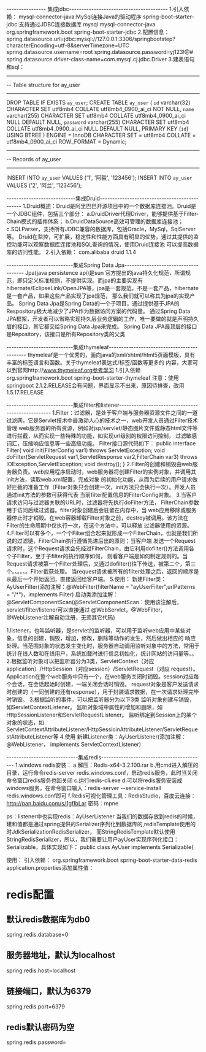 ---------------- 集成jdbc----------------------------------------
1.引入依赖：
mysql-connector-java:MySql连接Java的驱动程序
spring-boot-starter-jdbc:支持通过JDBC连接数据库
<dependency>
	<groupId>mysql</groupId>
	<artifactId>mysql-connector-java</artifactId>
</dependency>
<dependency>
	<groupId>org.springframework.boot</groupId>
	<artifactId>spring-boot-starter-jdbc</artifactId>
</dependency>
2.配置信息：
spring.datasource.url=jdbc:mysql://127.0.0.1:3306/springbootstep?characterEncoding=utf-8&serverTimezone=UTC
spring.datasource.username=root
spring.datasource.password=yj123!@#
spring.datasource.driver-class-name=com.mysql.cj.jdbc.Driver
3.建表语句和sql：
-- ----------------------------
-- Table structure for ay_user
-- ----------------------------
DROP TABLE IF EXISTS `ay_user`;
CREATE TABLE `ay_user`  (
  `id` varchar(32) CHARACTER SET utf8mb4 COLLATE utf8mb4_0900_ai_ci NOT NULL,
  `name` varchar(255) CHARACTER SET utf8mb4 COLLATE utf8mb4_0900_ai_ci NULL DEFAULT NULL,
  `password` varchar(255) CHARACTER SET utf8mb4 COLLATE utf8mb4_0900_ai_ci NULL DEFAULT NULL,
  PRIMARY KEY (`id`) USING BTREE
) ENGINE = InnoDB CHARACTER SET = utf8mb4 COLLATE = utf8mb4_0900_ai_ci ROW_FORMAT = Dynamic;

-- ----------------------------
-- Records of ay_user
-- ----------------------------
INSERT INTO `ay_user` VALUES ('1', '阿毅', '123456');
INSERT INTO `ay_user` VALUES ('2', '阿兰', '123456');



----------------------------集成Druid----------------------------------------------
1.Druid概述：Druid是阿里巴巴开源项目中的一个数据库连接池。Druid是一个JDBC组件，包括三个部分：
a.DruidDriver代理Driver，能够提供基于Filter-Chain模式的插件体系；
b.DruidDataSource高效可管理的数据库连接池；
c.SQLParser，支持所有JDBC兼容的数据库，包括Oracle，MySql，SqlServer等。
Druid在监控，可扩展，稳定性和性能方面具有明显的优势，通过其提供的监控功能可以观察数据库连接池和SQL查询的情况，使用Druid连接池
可以提高数据库的访问性能。
2.引入依赖：
<dependency>
	<groupId>com.alibaba</groupId>
	<artifactId>druid</artifactId>
	<version>1.1.4</version>
</dependency>



---------------------------集成Spring Data Jpa-------------------------------------
Jpa(java persistence api)是sun 官方提出的java持久化规范，所谓规范，即只定义标准规则，不提供实现。而jpa的主要实现有
hibernate/EclipseLink/OpenJPA等，jpa是一套规范，不是一套产品，hibernate是一套产品，如果这些产品实现了jpa规范，
那么我们就可以称其为jpa的实现产品。
Spring Data Jpa是Spring Data的一个子项目，通过提供基于JPA的Respository极大地减少了JPA作为数据访问方案的代码量。
通过Spring Data JPA框架，开发者可以省略实现持久层业务逻辑的工作，唯一要做的就是声明持久层的接口，其它都交给Spring Data
Jpa来完成。
Spring Data JPA最顶层的接口是Repository，该接口是所有Repository类的父类

---------------------------集成thymeleaf--------------------------------------------
thymeleaf是一个优秀的，面向java的xml/xhtml/html5页面模板，具有丰富的标签语言和函数。关于thymeleaf表达式/标签/函数等更多的
内容，大家可以到官网http://www.thymeleaf.org参考学习
1.引入依赖
<dependency>
	<groupId>org.springframework.boot</groupId>
	<artifactId>spring-boot-starter-thymeleaf</artifactId>
</dependency>
注意：使用springboot 2.1.2.RELEASE会有问题，界面显示不出来，原因待排查，改用1.5.17.RELEASE



---------------------------集成filter和listener--------------------------------------------------
1.Filter：过滤器，是处于客户端与服务器资源文件之间的一道过滤网，它是Servlet技术中最激动人心的技术之一，web开发人员通过Filter技术管理
web服务器的所有资源，例如对jsp/servlet/静态图片文件或静态html文件等进行拦截，从而实现一些特殊的功能，如实现url级别的权限访问控制，
过滤敏感词汇，压缩响应信息等一些高级功能。
Filter接口源代码如下：
public interface Filter{
	void init(FilterConfig var1) throws ServletException;
	void doFilter(ServletRequest var1,ServletResponse var2,FilterChain var3) throws IOException,ServletException;
	void destroy();
}
2.Filter的创建和销毁由web服务器负责。web应用程序启动时，web服务器将创建Filter的实例对象，并调用其init方法，读取web.xml配置，完成对象
的初始化功能，从而为后续的用户请求做好拦截的准备工作（Filter对象只会创建一次，init方法只会执行一次）。开发人员通过init方法的参数可获得代表
当前filter配置信息的FilterConfig对象。
3.当客户请求访问与过滤器关联的URL时，过滤器将先执行doFilter方法， FilterChain参数用于访问后续过滤器。filter对象创建后会驻留在内存中，当
web应用移除或服务器停止时才销毁。在web容器卸载Filter对象之前，destroy被调用。该方法在Filter的生命周期中仅执行一次，在这个方法中，可以释放
过滤器使用的资源。
4.Filter可以有多个，一个个Filter组合起来就形成一个FilterChain，也就是我们所说的过滤链，FilterChain执行遵循先进后出的原则；当客户端
发送一个Request请求时，这个Request请求会先经过FilterChain，由它利用dofilter()方法调用各个子Filter，至于子filter的执行顺序如何，
则看客户端是如何制定规则的。当Request请求被第一个Filter处理后，又通过dofilter()往下传送，被第二个，第三个。。。。。。Filter截获处理。
当request请求被所有的filter处理之后，返回的顺序是从最后一个开始返回，直接返回给客户端。
5.使用：
新建Filter类：AyUserFilter(添加注解：@WebFilter(filterName = "ayUserFilter",urlPatterns = "/*")，implements Filter)
启动类添加注解：@ServletComponentScan(@ServletComponentScan：使用该注解后，servlet/filter/listener可以直接通过
@WebServlet，@WebFilter，@WebListener注解自动注册，无须其它代码)


1.listener，也叫监听器，是servlet的监听器，可以用于监听web应用中某些对象，信息的创建，销毁，增加，修改，删除等动作的发生，然后做出相应的
响应处理。当范围对象的状态发生变化时，服务器自动调用监听对象中的方法，常用于统计在线人数和在线用户，系统加载时进行信息初始化，统计网站的访问量等。。
2.根据监听对象可以把监听器分为3类，ServletContext（对应application）/HttpSession（对应session）/ServletRequest（对应
request）。Application在整个web服务中只有一个，在web服务关闭时销毁。session对应每个会话，在会话起始时创建，一端关闭会话时销毁。
request对象是客户发送请求时创建的（一同创建的还有response），用于封装请求数据，在一次请求处理完毕时销毁。
3.根据监听的事件，可以把监听器分为以下3类
监听对象创建与销毁，如ServletContextListener。
监听对象域中属性的增加和删除，如HttpSessionListener和ServletRequestListener。
监听绑定到Session上的某个对象的状态，如ServletContextAttributeListener/HttpSessioinAttributeListener/ServletRequestAttributeListener等
4.使用
新建Listener类：AyUserListener(添加注解：@WebListener， implements ServletContextListener)


-----------------------------集成redis------------------------------------------
1.windows redis安装：
a.解压：Redis-x64-3.2.100.rar
b.用cmd进入解压的目录，运行命令redis-server redis.windows.conf，启动redis服务，此时当关闭命令窗口redis服务也回关闭
c.运行redis-cli.exe
d.可以将redis服务安装成windows服务，在命令窗口输入：redis-server --service-install redis.windows.conf即可
f.Redis可视化管理工具：RedisStudio，百度云连接：http://pan.baidu.com/s/1gfIbLar  密码：mpne

ps：listener中也实现redis：AyUserListener
当我们的数据存放到redis的时候，建和值都是通过spring提供的Serializer序列化到数据库的,redisTemplate使用的时JdkSerializationRedisSerializer，
而StringRedisTemplate默认使用StringRedisSerializer，所以，我们需要让用户ayUser实现序列化接口：Serializable，具体实现如下：
public class AyUser implements Serializable{

使用：
引入依赖：
<dependency>
	<groupId>org.springframework.boot</groupId>
	<artifactId>spring-boot-starter-data-redis</artifactId>
</dependency>
application.properties添加属性值：
# redis配置
## 默认redis数据库为db0
spring.redis.database=0
## 服务器地址，默认为localhost
spring.redis.host=localhost
## 链接端口，默认为6379
spring.redis.port=6379
## redis默认密码为空
spring.redis.password=